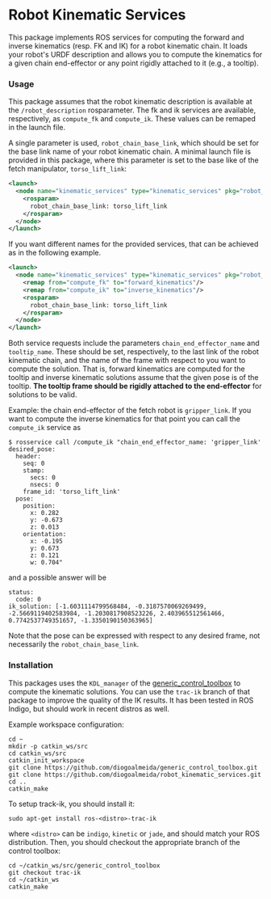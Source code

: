 Robot Kinematic Services
===
This package implements ROS services for computing the forward and inverse kinematics (resp. FK and IK) for a robot kinematic chain. It loads your robot's URDF description and allows you to compute
the kinematics for a given chain end-effector or any point rigidly attached to it (e.g., a tooltip).

### Usage
This package assumes that the robot kinematic description is available at the `/robot_description` rosparameter. The fk and ik services are available, respectively, as `compute_fk` and `compute_ik`. These values can be remaped in the launch file.

A single parameter is used, `robot_chain_base_link`, which should be set for the base link name of your robot kinematic chain. A minimal launch file is provided in this package, where this parameter is set to the base like of the fetch manipulator, `torso_lift_link`:

```xml
<launch>
  <node name="kinematic_services" type="kinematic_services" pkg="robot_kinematic_services" output="screen">
    <rosparam>
      robot_chain_base_link: torso_lift_link
    </rosparam>
  </node>
</launch>
```

If you want different names for the provided services, that can be achieved as in the following example.

```xml
<launch>
  <node name="kinematic_services" type="kinematic_services" pkg="robot_kinematic_services" output="screen">
    <remap from="compute_fk" to="forward_kinematics"/>
    <remap from="compute_ik" to="inverse_kinematics"/>
    <rosparam>
      robot_chain_base_link: torso_lift_link
    </rosparam>
  </node>
</launch>
```

Both service requests include the parameters `chain_end_effector_name` and `tooltip_name`. These should be set, respectively, to the last link of the robot kinematic chain, and the name of the frame with respect to you want to compute the solution. That is, forward kinematics are computed for the tooltip and inverse kinematic solutions assume that the given pose is of the tooltip. **The tooltip frame should be rigidly attached to the end-effector** for solutions to be valid.

Example: the chain end-effector of the fetch robot is `gripper_link`. If you want to compute the inverse kinematics for that point you can call the `compute_ik` service as

```
$ rosservice call /compute_ik "chain_end_effector_name: 'gripper_link'
desired_pose:
  header:
    seq: 0
    stamp:
      secs: 0
      nsecs: 0
    frame_id: 'torso_lift_link'
  pose:
    position:
      x: 0.282
      y: -0.673
      z: 0.013
    orientation:
      x: -0.195
      y: 0.673
      z: 0.121
      w: 0.704"
```
and a possible answer will be
```
status:
  code: 0
ik_solution: [-1.6031114799568484, -0.3187570069269499, -2.5669119402583984, -1.2030817908523226, 2.403965512561466, 0.7742537749351657, -1.3350190150363965]
```

Note that the pose can be expressed with respect to any desired frame, not necessarily the `robot_chain_base_link`.

### Installation
This packages uses the `KDL_manager` of the [generic_control_toolbox](https://github.com/diogoalmeida/generic_control_toolbox) to compute the kinematic solutions. You can use the `trac-ik` branch of that package to improve the quality of the IK results. It has been tested in ROS Indigo, but should work in recent distros as well.

Example workspace configuration:
```
cd ~
mkdir -p catkin_ws/src
cd catkin_ws/src
catkin_init_workspace
git clone https://github.com/diogoalmeida/generic_control_toolbox.git
git clone https://github.com/diogoalmeida/robot_kinematic_services.git
cd ..
catkin_make
```

To setup track-ik, you should install it:
```
sudo apt-get install ros-<distro>-trac-ik
```
where `<distro>` can be `indigo`, `kinetic` or `jade`, and should match your ROS distribution. Then, you should checkout the appropriate branch of the control toolbox:

```
cd ~/catkin_ws/src/generic_control_toolbox
git checkout trac-ik
cd ~/catkin_ws
catkin_make
```
